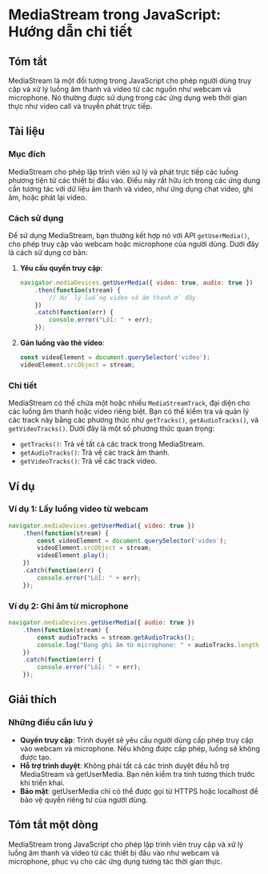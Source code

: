 <!--
Meta Description: # MediaStream trong JavaScript: Hướng dẫn chi tiết ## Tóm tắt MediaStream là một đối tượng trong JavaScript cho phép người dùng truy cập và xử lý luồn...
Meta Keywords: video, các, mediastream, luồng, dụng
-->

# MediaStream trong JavaScript: Hướng dẫn chi tiết

## Tóm tắt
MediaStream là một đối tượng trong JavaScript cho phép người dùng truy cập và xử lý luồng âm thanh và video từ các nguồn như webcam và microphone. Nó thường được sử dụng trong các ứng dụng web thời gian thực như video call và truyền phát trực tiếp.

## Tài liệu
### Mục đích
MediaStream cho phép lập trình viên xử lý và phát trực tiếp các luồng phương tiện từ các thiết bị đầu vào. Điều này rất hữu ích trong các ứng dụng cần tương tác với dữ liệu âm thanh và video, như ứng dụng chat video, ghi âm, hoặc phát lại video.

### Cách sử dụng
Để sử dụng MediaStream, bạn thường kết hợp nó với API `getUserMedia()`, cho phép truy cập vào webcam hoặc microphone của người dùng. Dưới đây là cách sử dụng cơ bản:

1. **Yêu cầu quyền truy cập**:
   ```javascript
   navigator.mediaDevices.getUserMedia({ video: true, audio: true })
       .then(function(stream) {
           // Xử lý luồng video và âm thanh ở đây
       })
       .catch(function(err) {
           console.error("Lỗi: " + err);
       });
   ```

2. **Gán luồng vào thẻ video**:
   ```javascript
   const videoElement = document.querySelector('video');
   videoElement.srcObject = stream;
   ```

### Chi tiết
MediaStream có thể chứa một hoặc nhiều `MediaStreamTrack`, đại diện cho các luồng âm thanh hoặc video riêng biệt. Bạn có thể kiểm tra và quản lý các track này bằng các phương thức như `getTracks()`, `getAudioTracks()`, và `getVideoTracks()`. Dưới đây là một số phương thức quan trọng:

- `getTracks()`: Trả về tất cả các track trong MediaStream.
- `getAudioTracks()`: Trả về các track âm thanh.
- `getVideoTracks()`: Trả về các track video.

## Ví dụ
### Ví dụ 1: Lấy luồng video từ webcam
```javascript
navigator.mediaDevices.getUserMedia({ video: true })
    .then(function(stream) {
        const videoElement = document.querySelector('video');
        videoElement.srcObject = stream;
        videoElement.play();
    })
    .catch(function(err) {
        console.error("Lỗi: " + err);
    });
```

### Ví dụ 2: Ghi âm từ microphone
```javascript
navigator.mediaDevices.getUserMedia({ audio: true })
    .then(function(stream) {
        const audioTracks = stream.getAudioTracks();
        console.log("Đang ghi âm từ microphone: " + audioTracks.length + " track(s).");
    })
    .catch(function(err) {
        console.error("Lỗi: " + err);
    });
```

## Giải thích
### Những điều cần lưu ý
- **Quyền truy cập**: Trình duyệt sẽ yêu cầu người dùng cấp phép truy cập vào webcam và microphone. Nếu không được cấp phép, luồng sẽ không được tạo.
- **Hỗ trợ trình duyệt**: Không phải tất cả các trình duyệt đều hỗ trợ MediaStream và getUserMedia. Bạn nên kiểm tra tính tương thích trước khi triển khai.
- **Bảo mật**: getUserMedia chỉ có thể được gọi từ HTTPS hoặc localhost để bảo vệ quyền riêng tư của người dùng.

## Tóm tắt một dòng
MediaStream trong JavaScript cho phép lập trình viên truy cập và xử lý luồng âm thanh và video từ các thiết bị đầu vào như webcam và microphone, phục vụ cho các ứng dụng tương tác thời gian thực.